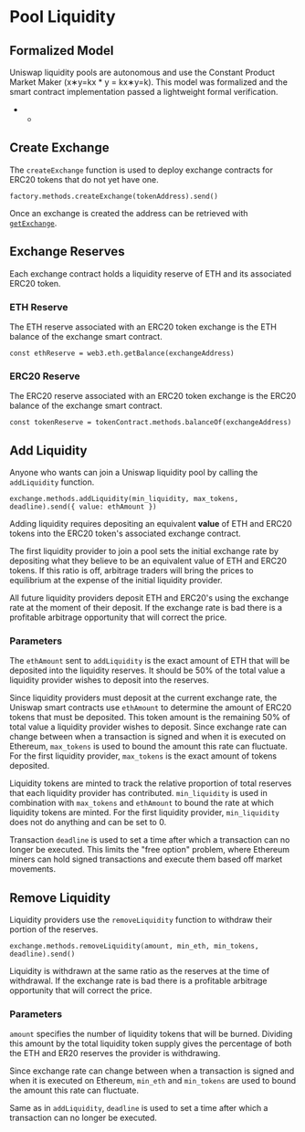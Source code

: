 # Pool Liquidity

## Formalized Model <a id="formalized-model"></a>

Uniswap liquidity pools are autonomous and use the Constant Product Market Maker \(x∗y=kx \* y = kx∗y=k\). This model was formalized and the smart contract implementation passed a lightweight formal verification.

* * 
## Create Exchange <a id="create-exchange"></a>

The `createExchange` function is used to deploy exchange contracts for ERC20 tokens that do not yet have one.

```text
factory.methods.createExchange(tokenAddress).send()
```

Once an exchange is created the address can be retrieved with [`getExchange`](connect-to-uniswap.md#get-exchange-address).

## Exchange Reserves <a id="exchange-reserves"></a>

Each exchange contract holds a liquidity reserve of ETH and its associated ERC20 token.

### ETH Reserve <a id="eth-reserve"></a>

The ETH reserve associated with an ERC20 token exchange is the ETH balance of the exchange smart contract.

```text
const ethReserve = web3.eth.getBalance(exchangeAddress)
```

### ERC20 Reserve <a id="erc20-reserve"></a>

The ERC20 reserve associated with an ERC20 token exchange is the ERC20 balance of the exchange smart contract.

```text
const tokenReserve = tokenContract.methods.balanceOf(exchangeAddress)
```

## Add Liquidity <a id="add-liquidity"></a>

Anyone who wants can join a Uniswap liquidity pool by calling the `addLiquidity` function.

```text
exchange.methods.addLiquidity(min_liquidity, max_tokens, deadline).send({ value: ethAmount })
```

Adding liquidity requires depositing an equivalent **value** of ETH and ERC20 tokens into the ERC20 token's associated exchange contract.

The first liquidity provider to join a pool sets the initial exchange rate by depositing what they believe to be an equivalent value of ETH and ERC20 tokens. If this ratio is off, arbitrage traders will bring the prices to equilibrium at the expense of the initial liquidity provider.

All future liquidity providers deposit ETH and ERC20's using the exchange rate at the moment of their deposit. If the exchange rate is bad there is a profitable arbitrage opportunity that will correct the price.

### Parameters <a id="parameters"></a>

The `ethAmount` sent to `addLiquidity` is the exact amount of ETH that will be deposited into the liquidity reserves. It should be 50% of the total value a liquidity provider wishes to deposit into the reserves.

Since liquidity providers must deposit at the current exchange rate, the Uniswap smart contracts use `ethAmount` to determine the amount of ERC20 tokens that must be deposited. This token amount is the remaining 50% of total value a liquidity provider wishes to deposit. Since exchange rate can change between when a transaction is signed and when it is executed on Ethereum, `max_tokens` is used to bound the amount this rate can fluctuate. For the first liquidity provider, `max_tokens` is the exact amount of tokens deposited.

Liquidity tokens are minted to track the relative proportion of total reserves that each liquidity provider has contributed. `min_liquidity` is used in combination with `max_tokens` and `ethAmount` to bound the rate at which liquidity tokens are minted. For the first liquidity provider, `min_liquidity` does not do anything and can be set to 0.

Transaction `deadline` is used to set a time after which a transaction can no longer be executed. This limits the "free option" problem, where Ethereum miners can hold signed transactions and execute them based off market movements.

## Remove Liquidity <a id="remove-liquidity"></a>

Liquidity providers use the `removeLiquidity` function to withdraw their portion of the reserves.

```text
exchange.methods.removeLiquidity(amount, min_eth, min_tokens, deadline).send()
```

Liquidity is withdrawn at the same ratio as the reserves at the time of withdrawal. If the exchange rate is bad there is a profitable arbitrage opportunity that will correct the price.

### Parameters <a id="parameters-1"></a>

`amount` specifies the number of liquidity tokens that will be burned. Dividing this amount by the total liquidity token supply gives the percentage of both the ETH and ER20 reserves the provider is withdrawing.

Since exchange rate can change between when a transaction is signed and when it is executed on Ethereum, `min_eth` and `min_tokens` are used to bound the amount this rate can fluctuate.

Same as in `addLiquidity`, `deadline` is used to set a time after which a transaction can no longer be executed.

